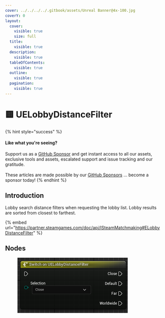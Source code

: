 ```yaml
---
cover: ../../../../.gitbook/assets/Unreal Banner@4x-100.jpg
coverY: 0
layout:
  cover:
    visible: true
    size: full
  title:
    visible: true
  description:
    visible: true
  tableOfContents:
    visible: true
  outline:
    visible: true
  pagination:
    visible: true
---
```


# 🟨 UELobbyDistanceFilter

{% hint style="success" %}
#### Like what you're seeing?

Support us as a [GitHub Sponsor](../../../../become-a-sponsor/) and get instant access to all our assets, exclusive tools and assets, escalated support and issue tracking and our gratitude.\
\
These articles are made possible by our [GitHub Sponsors](../../../../become-a-sponsor/) ... become a sponsor today!
{% endhint %}

## Introduction

Lobby search distance filters when requesting the lobby list. Lobby results are sorted from closest to farthest.

{% embed url="https://partner.steamgames.com/doc/api/ISteamMatchmaking#ELobbyDistanceFilter" %}

## Nodes

<figure><img src="../../../../.gitbook/assets/image (3).png" alt=""><figcaption></figcaption></figure>
